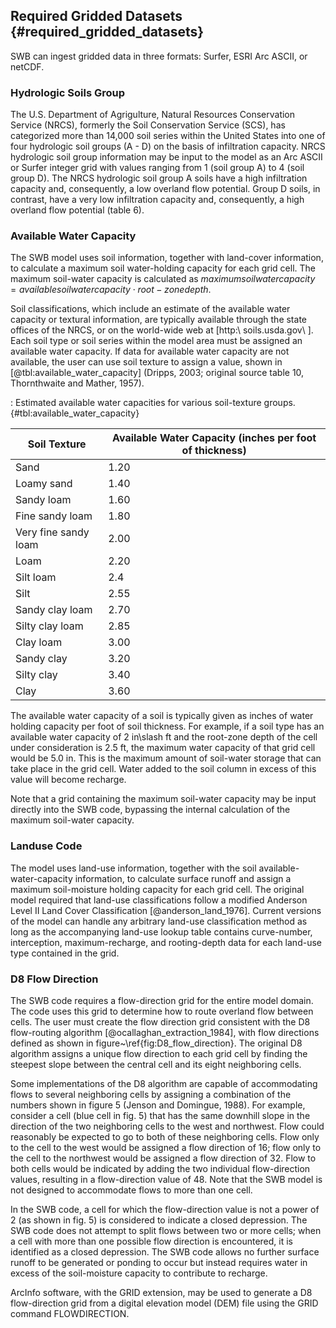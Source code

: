 ## Required Gridded Datasets {#required_gridded_datasets}

SWB can ingest gridded data in three formats: Surfer, ESRI Arc ASCII, or netCDF.


### Hydrologic Soils Group

The U.S. Department of Agrigulture, Natural Resources Conservation Service (NRCS), formerly the Soil Conservation Service (SCS), has categorized more than 14,000 soil series within the United States into one of four hydrologic soil groups (A - D) on the basis of infiltration capacity. NRCS hydrologic soil group information may be input to the model as an Arc ASCII or Surfer integer grid with values ranging from 1 (soil group A) to 4 (soil group D). The NRCS hydrologic soil group A soils have a high infiltration capacity and, consequently, a low overland flow potential. Group D soils, in contrast, have a very low infiltration capacity and, consequently, a high overland flow potential (table 6).



### Available Water Capacity

The SWB model uses soil information, together with land-cover information, to calculate a maximum soil water-holding capacity for each grid cell. The maximum soil-water capacity is calculated as $maximum soil water capacity = available soil water capacity \cdot root-zone depth$.

Soil classifications, which include an estimate of the available water capacity or textural information, are typically available through the state offices of the NRCS, or on the world-wide web at [http:\\ soils.usda.gov\ ]. Each soil type or soil series within the model area must be assigned an available water capacity. If data for available water capacity are not available, the user can use soil texture to assign a value, shown in [@tbl:available_water_capacity] (Dripps, 2003; original source table 10, Thornthwaite and Mather, 1957).

: Estimated available water capacities for various soil-texture groups. {#tbl:available_water_capacity}

Soil Texture | Available Water Capacity (inches per foot of thickness)
----------------|-------------------
Sand            | 1.20
Loamy sand      | 1.40
Sandy loam      | 1.60
Fine sandy loam | 1.80
Very fine sandy loam | 2.00
Loam            | 2.20
Silt loam       | 2.4
Silt            | 2.55
Sandy clay loam | 2.70
Silty clay loam | 2.85
Clay loam       | 3.00
Sandy clay      | 3.20
Silty clay      | 3.40
Clay            | 3.60

The available water capacity of a soil is typically given as inches of water holding capacity per foot of soil thickness. For example, if a soil type has an available water capacity of 2 in\slash ft and the root-zone depth of the cell under consideration is 2.5 ft, the maximum water capacity of that grid cell would be 5.0 in. This is the maximum amount of soil-water storage that can take place in the grid cell. Water added to the soil column in excess of this value will become recharge.

Note that a grid containing the maximum soil-water capacity may be input directly into the SWB code, bypassing the internal calculation of the maximum soil-water capacity.

### Landuse Code

The model uses land-use information, together with the soil available-water-capacity information, to calculate surface runoff and assign a maximum soil-moisture holding capacity for each grid cell. The original model required that land-use classifications follow a modified Anderson Level II Land Cover Classification [@anderson_land_1976]. Current versions of the model can handle any arbitrary land-use classification method as long as the accompanying land-use lookup table contains curve-number, interception, maximum-recharge, and rooting-depth data for each land-use type contained in the grid.

### D8 Flow Direction

The SWB code requires a flow-direction grid for the entire model domain. The code uses this grid to determine how to route overland flow between cells. The user must create the flow direction grid consistent with the D8 flow-routing algorithm [@ocallaghan_extraction_1984], with flow directions defined as shown in figure~\ref{fig:D8_flow_direction}. The original D8 algorithm assigns a unique flow direction to each grid cell by finding the steepest slope between the central cell and its eight neighboring cells.

Some implementations of the D8 algorithm are capable of accommodating flows to several neighboring cells by assigning a combination of the numbers shown in figure 5 (Jenson and Domingue, 1988). For example, consider a cell (blue cell in fig. 5) that has the same downhill slope in the direction of the two neighboring cells to the west and northwest. Flow could reasonably be expected to go to both of these neighboring cells. Flow only to the cell to the west would be assigned a flow direction of 16; flow only to the cell to the northwest would be assigned a flow direction of 32. Flow to both cells would be indicated by adding the two individual flow-direction values, resulting in a flow-direction value of 48. Note that the SWB model is not designed to accommodate flows to more than one cell.

In the SWB code, a cell for which the flow-direction value is not a power of 2 (as shown in fig. 5) is considered to indicate a closed depression. The SWB code does not attempt to split flows between two or more cells; when a cell with more than one possible flow direction is encountered, it is identified as a closed depression. The SWB code allows no further surface runoff to be generated or ponding to occur but instead requires water in excess of the soil-moisture capacity to contribute to recharge.

ArcInfo software, with the GRID extension, may be used to generate a D8 flow-direction grid from a digital elevation model (DEM) file using the GRID command FLOWDIRECTION.
